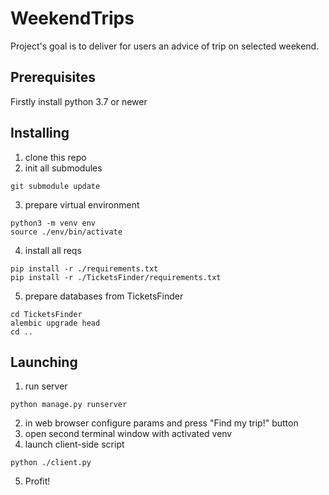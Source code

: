 # WeekendTrips
Project's goal is to deliver for users an advice of trip on selected weekend.

## Prerequisites
Firstly install python 3.7 or newer

## Installing
1. clone this repo
2. init all submodules
```
git submodule update
```
3. prepare virtual environment
```
python3 -m venv env
source ./env/bin/activate
```
4. install all reqs
```
pip install -r ./requirements.txt
pip install -r ./TicketsFinder/requirements.txt
```
5. prepare databases from TicketsFinder
```
cd TicketsFinder
alembic upgrade head
cd ..
```
## Launching
1. run server
```
python manage.py runserver
```
2. in web browser configure params and press "Find my trip!" button
3. open second terminal window with activated venv
4. launch client-side script
```
python ./client.py
```
5. Profit!